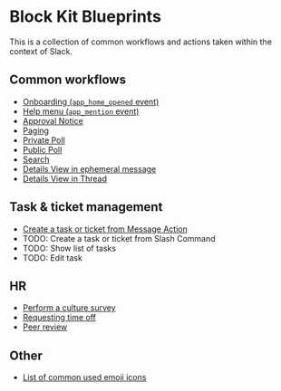# Block Kit Blueprints

This is a collection of common workflows and actions taken within the context of Slack.

## Common workflows

* [Onboarding (`app_home_opened` event)](./app-home-opened/README.md)
* [Help menu (`app_mention` event)](./app-mention/README.md)
* [Approval Notice](./approval/README.md)
* [Paging](./paging/README.md)
* [Private Poll](./private-poll/README.md)
* [Public Poll](./public-poll/README.md)
* [Search](./search/README.md)
* [Details View in ephemeral message](./details-ephemeral/README.md)
* [Details View in Thread](./details-thread/README.md)

## Task & ticket management

* [Create a task or ticket from Message Action](./task-and-ticket-management/create-task/README.md)
* TODO: Create a task or ticket from Slash Command
* TODO: Show list of tasks
* TODO: Edit task

## HR

* [Perform a culture survey](./hr/survey/README.md)
* [Requesting time off](./hr/timeoff/README.md)
* [Peer review](./hr/review/README.md)

## Other

* [List of common used emoji icons](https://gist.slack-github.com/dpichsenmeister/3e280657ab3b0c86d1858c95b8a79a6c)

